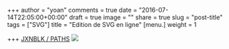+++
author = "yoan"
comments = true
date = "2016-07-14T22:05:00+00:00"
draft = true
image = ""
share = true
slug = "post-title"
tags = ["SVG"]
title = "Edition de SVG en ligne"
[menu.]
weight = 1

+++
[JXNBLK / PATHS](http://jxnblk.com/paths/)
![](/static/images/jnxblk-path.png)